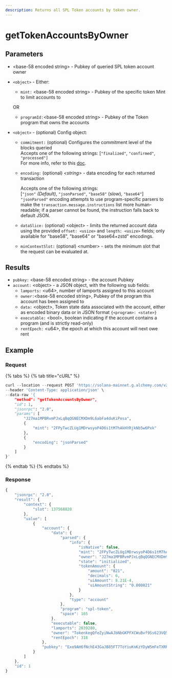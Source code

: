```yaml
---
description: Returns all SPL Token accounts by token owner.
---
```


# getTokenAccountsByOwner

## **Parameters**

* \<base-58 encoded string> - Pubkey of queried SPL token account owner
*   `<object>` - Either:

    * `mint:` \<base-58 encoded string> - Pubkey of the specific token Mint to limit accounts to&#x20;

    &#x20;      OR

    * `programId:`\<base-58 encoded string> - Pubkey of the Token program that owns the accounts
* `<object>` - (optional) Config object:
  * `commitment:` (optional) Configures the commitment level of the blocks queried\
    Accepts one of the following strings: \[`"finalized"`, `"confirmed"`, `"processed"]` \
    For more info, refer to this [doc](https://docs.solana.com/developing/clients/jsonrpc-api#configuring-state-commitment).
  *   `encoding:` (optional) _\<string>_ - data encoding for each returned transaction

      Accepts one of the following strings:\
      \[`"json"` _(Default)_, `"jsonParsed"`, `"base58"` (_slow_), `"base64"`] \
      &#x20;`"jsonParsed"` encoding attempts to use program-specific parsers to make the `transaction.message.instructions` list more human-readable; if a parser cannot be found, the instruction falls back to default JSON.&#x20;
  * `dataSlice:` (optional) \<object> - limits the returned account data using the provided `offset: <usize>` and `length: <usize>` fields; only available for "base58", "base64" or "base64+zstd" encodings.
  * `minContextSlot:` (optional)  \<number> - sets the minimum slot that the request can be evaluated at.

## **Results**

* `pubkey:` \<base-58 encoded string> - the account Pubkey&#x20;
* `account:` \<object> - a JSON object, with the following sub fields:
  * `lamports:` \<u64>, number of lamports assigned to this account
  * `owner:`\<base-58 encoded string>, Pubkey of the program this account has been assigned to
  * `data:` \<object>, Token state data associated with the account, either as encoded binary data or in JSON format `{<program>: <state>}`
  * `executable:` \<bool>, boolean indicating if the account contains a program (and is strictly read-only)
  * `rentEpoch:` \<u64>, the epoch at which this account will next owe rent

## Example&#x20;

### Request

{% tabs %}
{% tab title="cURL" %}
```python
curl --location --request POST 'https://solana-mainnet.g.alchemy.com/v2/alch-demo/' \
--header 'Content-Type: application/json' \
--data-raw '{
    "method": "getTokenAccountsByOwner",
    "id": 1,
    "jsonrpc": "2.0",
    "params": [
        "J27ma1MPBRvmPJxLqBqQGNECMXDm9L6abFa4duKiPosa",
        {
            "mint": "2FPyTwcZLUg1MDrwsyoP4D6s1tM7hAkHYRjkNb5w6Pxk"
        },
        {
            "encoding": "jsonParsed"
        }
    ]
}'
```
{% endtab %}
{% endtabs %}

### Response

```javascript
{
    "jsonrpc": "2.0",
    "result": {
        "context": {
            "slot": 137568828
        },
        "value": [
            {
                "account": {
                    "data": {
                        "parsed": {
                            "info": {
                                "isNative": false,
                                "mint": "2FPyTwcZLUg1MDrwsyoP4D6s1tM7hAkHYRjkNb5w6Pxk",
                                "owner": "J27ma1MPBRvmPJxLqBqQGNECMXDm9L6abFa4duKiPosa",
                                "state": "initialized",
                                "tokenAmount": {
                                    "amount": "821",
                                    "decimals": 6,
                                    "uiAmount": 8.21E-4,
                                    "uiAmountString": "0.000821"
                                }
                            },
                            "type": "account"
                        },
                        "program": "spl-token",
                        "space": 165
                    },
                    "executable": false,
                    "lamports": 2039280,
                    "owner": "TokenkegQfeZyiNwAJbNbGKPFXCWuBvf9Ss623VQ5DA",
                    "rentEpoch": 318
                },
                "pubkey": "Exo9AH6fNchE43GaJB85FT7ToYiuKnKzYDyW5mFeTXRR"
            }
        ]
    },
    "id": 1
}
```
